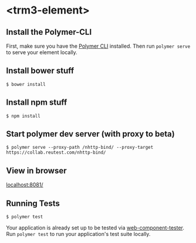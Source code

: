 # \<trm3-element\>



## Install the Polymer-CLI

First, make sure you have the [Polymer CLI](https://www.npmjs.com/package/polymer-cli) installed. Then run `polymer serve` to serve your element locally.

## Install bower stuff
```
$ bower install
```

## Install npm stuff
```
$ npm install
```

## Start polymer dev server (with proxy to beta)
```
$ polymer serve --proxy-path /nhttp-bind/ --proxy-target https://collab.reutest.com/nhttp-bind/
```

## View in browser
<a href="http://localhost:8081" target="_blank">localhost:8081/</a>

## Running Tests

```
$ polymer test
```

Your application is already set up to be tested via [web-component-tester](https://github.com/Polymer/web-component-tester). Run `polymer test` to run your application's test suite locally.
